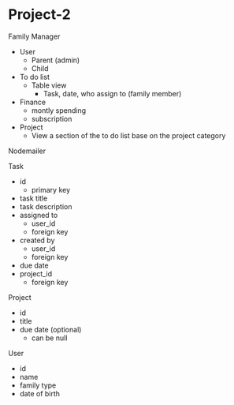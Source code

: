 # Project-2

Family Manager

- User
    - Parent (admin)
    - Child
- To do list
    - Table view 
        - Task, date, who assign to (family member)
- Finance
    - montly spending
    - subscription
- Project
    - View a section of the to do list base on the project category

Nodemailer

Task
- id
    - primary key
- task title
- task description
- assigned to
    - user_id
    - foreign key
- created by
    - user_id
    - foreign key
- due date
- project_id
    - foreign key

Project
- id
- title
- due date (optional)
    - can be null

User
- id
- name
- family type
- date of birth